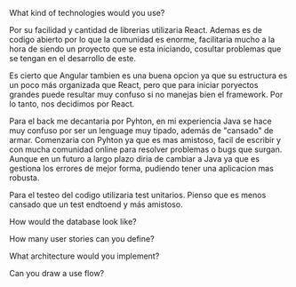  What kind of technologies would you use?

 Por su facilidad y cantidad de librerias utilizaria React. Ademas es de codigo abierto por lo que la comunidad es enorme, facilitaria mucho a la hora de siendo un proyecto que se esta iniciando, cosultar problemas que se tengan en el desarrollo de este. 

 Es cierto que Angular tambien es una buena opcion ya que su estructura es un poco más organizada que React, pero que para iniciar poryectos grandes puede resultar muy confuso si no manejas bien el framework. Por lo tanto, nos decidimos por React.

 Para el back me decantaria por Pyhton, en mi experiencia Java se hace muy confuso por ser un lenguage muy tipado, además de "cansado" de armar. Comenzaria con Pyhton ya que es mas amistoso, facil de escribir y con mucha comunidad online para resolver problemas o bugs que surgan. Aunque en un futuro a largo plazo diria de cambiar a Java ya que es gestiona los errores de mejor forma, pudiendo tener una aplicacion mas robusta. 

 Para el testeo del codigo utilizaria test unitarios. Pienso que es menos cansado que un test endtoend y más amistoso.

 How would the database look like?
 

 How many user stories can you define?


 What architecture would you implement?

 Can you draw a use flow? 
